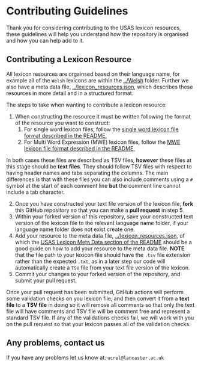 # Contributing Guidelines

Thank you for considering contributing to the USAS lexicon resources, these guidelines will help you understand how the repository is organised and how you can help add to it.

## Contributing a Lexicon Resource

All lexicon resources are orgainsed based on their language name, for example all of the `Welsh` lexicons are within the [../Welsh](../Welsh) folder. Further we also have a meta data file, [../lexicon_resources.json](../lexicon_resources.json), which describes these resources in more detail and in a structured format.

The steps to take when wanting to contribute a lexicon resource:

1. When constructing the resource it must be written following the format of the resource you want to construct:
    1. For single word lexicon files, follow the [single word lexicon file format described in the README.](../README.md#single-word-lexicon-file-format)
    2. For Multi Word Expression (MWE) lexicon files, follow the [MWE lexicon file format described in the README,](../README.md#multi-word-expression-mwe-lexicon-file-format)

In both cases these files are described as TSV files, **however** these files at this stage should be **text files**. They should follow TSV files with respect to having header names and tabs separating the columns. The main differences is that with these files you can also include comments using a `#` symbol at the start of each comment line **but** the comment line cannot include a tab character.

2. Once you have constructed your text file version of the lexicon file, **fork** this GitHub repository so that you can make a **pull request** in step 5. 
3. Within your forked version of this repository, save your constructed text version of the lexicon file to the relevant language name folder, if your language name folder does not exist create one.
4. Add your resource to the meta data file, [../lexicon_resources.json](../lexicon_resources.json), of which the [USAS Lexicon Meta Data section of the README](../README.md#usas-lexicon-meta-data) should be a good guide on how to add your resource to the meta data file. **NOTE** that the file path to your lexicon file should have the `.tsv` file extension rather than the expected `.txt`, as in a later step our code will automatically create a `TSV` file from your text file version of the lexicon. 
5. Commit your changes to your forked version of the repository, and submit your pull request.

Once your pull request has been submitted, GitHub actions will perform some validation checks on you lexicon file, and then convert it from a **text file** to a **TSV file** in doing so it will remove all comments so that only the text file will have comments and TSV file will be comment free and represent a standard TSV file. If any of the validations checks fail, we will work with you on the pull request so that your lexicon passes all of the validation checks.

## Any problems, contact us

If you have any problems let us know at: `ucrel@lancaster.ac.uk`